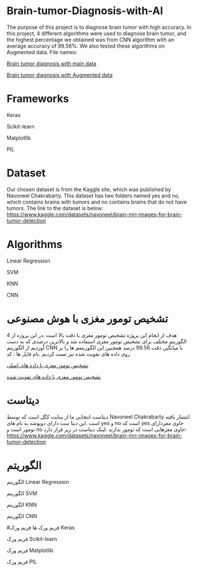 # Brain-tumor-Diagnosis-with-AI
The purpose of this project is to diagnose brain tumor with high accuracy. In this project, 4 different algorithms were used to diagnose brain tumor, and the highest percentage we obtained was from CNN algorithm with an average accuracy of 99.56%.
We also tested these algorithms on Augmented data. File names:

[Brain tumor diagnosis with main data](Brain_tumor_Classification_with_original_data.ipynb)

[Brain tumor diagnosis with Augmented data](Brain_Tumor_Classifacation_with_Augmentation_data.ipynb)

# Frameworks
Keras

Scikit-learn

Matplotlib

PIL



# Dataset
Our chosen dataset is from the Kaggle site, which was published by Navoneel Chakrabarty. This dataset has two folders named yes and no, which contains brains with tumors and no contains brains that do not have tumors. The link to the dataset is below:
https://www.kaggle.com/datasets/navoneel/brain-mri-images-for-brain-tumor-detection

# Algorithms
Linear Regression

SVM

KNN

CNN






# تشخیص تومور مغزی با هوش مصنوعی  
هدف از انجام این پروژه تشخیص تومور مغزی با دقت بالا است .در این پروژه از 4 الگوریتم مختلف برای تشخیص تومور مغزی استفاده شد و بالاترین درصدی که به دست آوزدیم از الگوریتم CNN با میانگین دقت 99.56 درصد
همچنین این الگوریتمم ها را بر روی داده های تقویت شده نیز تست کردیم .نام فایل ها :
کد

[
تشخیص تومور مغزی با داده های اصلی](Brain_tumor_Classification_with_original_data.ipynb)

[
تشخیص تومور مغزی با داده های تقویت شده](Brain_Tumor_Classifacation_with_Augmentation_data.ipynb)

# دیتاست
دیتاست انتخابی ما از سایت کگل است که توسط Navoneel Chakrabarty انتشار یافته است .این دیتا ست دارای دوپوشه به نام های yes و no است که yes حاوی مغزدارای تومور است و no حاوی مغزهایی است که تومور ندارند .لینک دیتاست در زیر قرار دارد:
https://www.kaggle.com/datasets/navoneel/brain-mri-images-for-brain-tumor-detection

# الگوریتم
الگوریتم Linear Regression

الگوریتم SVM

الگوریتم KNN

الگوریتم CNN

#فریم ورک ها
فریم ورک Keras

فریم ورک Scikit-learn

فریم ورک Matplotlib

فریم ورک PIL
